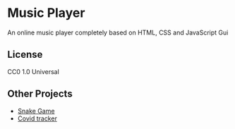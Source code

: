 # Music Player
An online music player completely based on HTML, CSS and JavaScript Gui

## License
CC0 1.0 Universal

## Other Projects
- [Snake Game](https://github.com/saiyameh/snake-game.git)
- [Covid tracker](https://github.com/saiyameh/corona.git)
